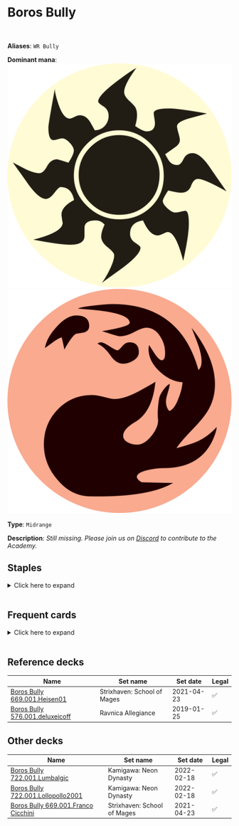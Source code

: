 <!-- This page is automatically generated by Myr: do not update it manually. -->
<!-- Changes directly applied here will be lost. -->
<!-- If you plan to update this page, please update the template at https://github.com/Pauperformance/pauperformance-bot -->
<!-- Templates can be found under pauperformance-bot/resources/templates/ -->
# Boros Bully
<br/>

**Aliases**: `WR Bully`


**Dominant mana**: <img src="../resources/images/mana/W.png" class="dominant-mana-icon"/> <img src="../resources/images/mana/R.png" class="dominant-mana-icon"/>

**Type**: `Midrange`

**Description**: _Still missing. Please join us on [Discord](https://discord.gg/fYQbpjjkQ3) to contribute to the Academy._


## **Staples**

<details>
  <summary>Click here to expand</summary>
<a href="https://scryfall.com/card/mh1/4/battle-screech"><img src="https://c1.scryfall.com/file/scryfall-cards/normal/front/e/a/eacf7dd0-5855-4e7b-b75c-8119cc3d1460.jpg" class="archetype-card rounded-image"/></a>
<a href="https://scryfall.com/card/c21/168/faithless-looting"><img src="https://c1.scryfall.com/file/scryfall-cards/normal/front/1/d/1d6e5cc9-bd48-41b6-ac20-5a3e38aecdc5.jpg" class="archetype-card rounded-image"/></a>
<a href="https://scryfall.com/card/c19/69/prismatic-strands"><img src="https://c1.scryfall.com/file/scryfall-cards/normal/front/e/f/efd85985-abc1-430a-9210-63109c90a82d.jpg" class="archetype-card rounded-image"/></a>
<a href="https://scryfall.com/card/uma/28/rally-the-peasants"><img src="https://c1.scryfall.com/file/scryfall-cards/normal/front/3/b/3b300df0-c867-41e6-a1fd-fe547ed3dc51.jpg" class="archetype-card rounded-image"/></a>
<a href="https://scryfall.com/card/ima/29/seeker-of-the-way"><img src="https://c1.scryfall.com/file/scryfall-cards/normal/front/5/2/52d7aafb-969f-4a39-9af3-125f7f5c99f3.jpg" class="archetype-card rounded-image"/></a>
<a href="https://scryfall.com/card/a25/34/squadron-hawk"><img src="https://c1.scryfall.com/file/scryfall-cards/normal/front/9/e/9e81806d-5d87-4032-ad94-c2cdeabecdbf.jpg" class="archetype-card rounded-image"/></a>
<a href="https://scryfall.com/card/2xm/35/thraben-inspector"><img src="https://c1.scryfall.com/file/scryfall-cards/normal/front/2/b/2be39749-ad6f-4160-99eb-c677eee7f1b2.jpg" class="archetype-card rounded-image"/></a>
</details><br/>



## **Frequent cards**

<details>
  <summary>Click here to expand</summary>
<a href="https://scryfall.com/card/cmr/410/abrade"><img src="https://c1.scryfall.com/file/scryfall-cards/normal/front/d/2/d27d5b87-6dfc-4b99-822b-f6f8489ad275.jpg" class="archetype-card rounded-image"/></a>
<a href="https://scryfall.com/card/rtr/93/electrickery"><img src="https://c1.scryfall.com/file/scryfall-cards/normal/front/5/e/5ed81ee8-d5e4-4127-876e-9bff81f9c726.jpg" class="archetype-card rounded-image"/></a>
<a href="https://scryfall.com/card/dis/10/guardian-of-the-guildpact"><img src="https://c1.scryfall.com/file/scryfall-cards/normal/front/c/8/c8dd004b-01e4-4fe1-a164-9f2ea8d7d88e.jpg" class="archetype-card rounded-image"/></a>
<a href="https://scryfall.com/card/cmd/17/journey-to-nowhere"><img src="https://c1.scryfall.com/file/scryfall-cards/normal/front/4/6/4686b51c-e02b-48c1-bafe-e8d08a5407b9.jpg" class="archetype-card rounded-image"/></a>
<a href="https://scryfall.com/card/jmp/342/lightning-bolt"><img src="https://c1.scryfall.com/file/scryfall-cards/normal/front/c/e/ce711943-c1a1-43a0-8b89-8d169cfb8e06.jpg" class="archetype-card rounded-image"/></a>
<a href="https://scryfall.com/card/mm2/29/oblivion-ring"><img src="https://c1.scryfall.com/file/scryfall-cards/normal/front/b/f/bff31eba-8ab3-403e-8d82-37a18b279bec.jpg" class="archetype-card rounded-image"/></a>
<a href="https://scryfall.com/card/cmr/36/palace-sentinels"><img src="https://c1.scryfall.com/file/scryfall-cards/normal/front/4/f/4fd0e9a0-f974-412a-aba1-c4fb68351149.jpg" class="archetype-card rounded-image"/></a>
<a href="https://scryfall.com/card/vis/14/parapet"><img src="https://c1.scryfall.com/file/scryfall-cards/normal/front/a/7/a7bbcaa9-edbf-48ad-bcd2-65e8fb9bb938.jpg" class="archetype-card rounded-image"/></a>
<a href="https://scryfall.com/card/mh1/139/pillage"><img src="https://c1.scryfall.com/file/scryfall-cards/normal/front/b/d/bdd06d55-a40f-4b0e-905b-3cd0ce12eb82.jpg" class="archetype-card rounded-image"/></a>
<a href="https://scryfall.com/card/akh/27/sacred-cat"><img src="https://c1.scryfall.com/file/scryfall-cards/normal/front/0/8/08891c78-13c1-4d84-aa9c-78346b3b7d18.jpg" class="archetype-card rounded-image"/></a>
<a href="https://scryfall.com/card/jvc/50/seal-of-fire"><img src="https://c1.scryfall.com/file/scryfall-cards/normal/front/2/1/210f4f5a-4a36-4f2f-8821-d04f3f52c8db.jpg" class="archetype-card rounded-image"/></a>
<a href="https://scryfall.com/card/stx/243/thrilling-discovery"><img src="https://c1.scryfall.com/file/scryfall-cards/normal/front/b/a/bac1f45e-1884-490e-a94f-f7d312f0e229.jpg" class="archetype-card rounded-image"/></a>
<a href="https://scryfall.com/card/znr/172/tormenting-voice"><img src="https://c1.scryfall.com/file/scryfall-cards/normal/front/6/d/6da46103-a14c-4aa2-92fc-fd758335caf4.jpg" class="archetype-card rounded-image"/></a>
</details><br/>



## **Reference decks**

| Name | Set name | Set date | Legal |
| -----| -------- | -------- | ----- |
| [Boros Bully 669.001.Heisen01](https://www.mtggoldfish.com/deck/4618626) | Strixhaven: School of Mages | 2021-04-23 | ✅ |
| [Boros Bully 576.001.deluxeicoff](https://www.mtggoldfish.com/deck/4351052) | Ravnica Allegiance | 2019-01-25 | ✅ |




## **Other decks**

| Name | Set name | Set date | Legal |
| -----| -------- | -------- | ----- |
| [Boros Bully 722.001.Lumbalgic](https://www.mtggoldfish.com/deck/4667096) | Kamigawa: Neon Dynasty | 2022-02-18 | ✅ |
| [Boros Bully 722.001.Lollopollo2001](https://www.mtggoldfish.com/deck/4620538) | Kamigawa: Neon Dynasty | 2022-02-18 | ✅ |
| [Boros Bully 669.001.Franco Cicchini](https://www.mtggoldfish.com/deck/4351118) | Strixhaven: School of Mages | 2021-04-23 | ✅ |






